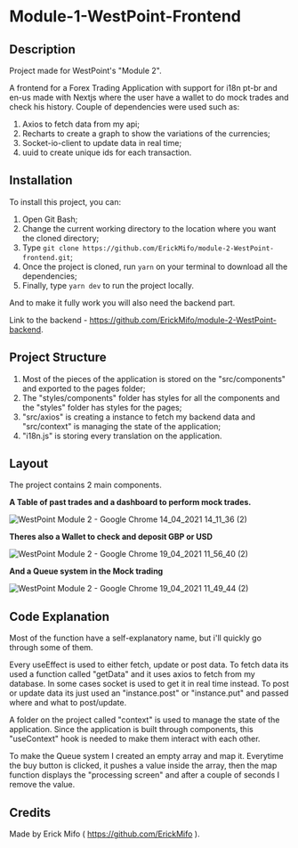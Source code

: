 # Module-1-WestPoint-Frontend

## Description

Project made for WestPoint's "Module 2".

A frontend for a Forex Trading Application with support for i18n pt-br and en-us made with Nextjs where the user have a wallet to do mock trades and check his history. 
Couple of dependencies were used such as:

1. Axios to fetch data from my api;
2. Recharts to create a graph to show the variations of the currencies;
3. Socket-io-client to update data in real time;
4. uuid to create unique ids for each transaction.

## Installation 


To install this project, you can:
1. Open Git Bash;
2. Change the current working directory to the location where you want the cloned directory;
3. Type `git clone https://github.com/ErickMifo/module-2-WestPoint-frontend.git`;
4. Once the project is cloned, run `yarn` on your terminal to download all the dependencies;
5. Finally, type `yarn dev` to run the project locally.

And to make it fully work you will also need the backend part.

Link to the backend - https://github.com/ErickMifo/module-2-WestPoint-backend.


## Project Structure

1. Most of the pieces of the application is stored on the "src/components" and exported to the pages folder;
2. The "styles/components" folder has styles for all the components and the "styles" folder has styles for the pages;
3. "src/axios" is creating a instance to fetch my backend data and "src/context" is managing the state of the application;
4. "i18n.js" is storing every translation on the application.


## Layout

The project contains 2 main components. 

**A Table of past trades and a dashboard to perform mock trades.**



![WestPoint Module 2 - Google Chrome 14_04_2021 14_11_36 (2)](https://user-images.githubusercontent.com/65738815/114751589-b7ef4d00-9d2b-11eb-8802-df5caf1ce32f.png)



**Theres also a Wallet to check and deposit GBP or USD**



![WestPoint Module 2 - Google Chrome 19_04_2021 11_56_40 (2)](https://user-images.githubusercontent.com/65738815/115257483-8220de80-a106-11eb-986c-4c6ddf78dc38.png)



**And a Queue system in the Mock trading**



![WestPoint Module 2 - Google Chrome 19_04_2021 11_49_44 (2)](https://user-images.githubusercontent.com/65738815/115256499-a7611d00-a105-11eb-8dbc-837faebe56b2.png)


## Code Explanation

Most of the function have a self-explanatory name, but i'll quickly go through some of them.

Every useEffect is used to either fetch, update or post data. 
To fetch data its used a function called "getData" and it uses axios to fetch from my database. In some cases socket is used to get it in real time instead.
To post or update data its just used an "instance.post" or "instance.put" and passed where and what to post/update.

A folder on the project called "context" is used to manage the state of the application. Since the application is built through components, this "useContext" hook is needed to make them interact with each other.

To make the Queue system I created an empty array and map it. Everytime the buy button is clicked, it pushes a value inside the array, then the map function displays the "processing screen" and after a couple of seconds I remove the value.

## Credits 

Made by Erick Mifo ( https://github.com/ErickMifo ).
